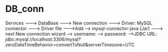 # DB_conn

Services ---> DataBase ---> New connection ---> Driver: MySQL connector
                                           ---> Driver file --->Add --> mysql-connector-java (Jar) ---> next
New connection wizard --> username:
                      --> password:
                      -->JDBC URL: jdbc:mysql://localhost:3306/mysql?zeroDateTimeBehavior=convertToNull&serverTimezone=UTC
                      


                                        
